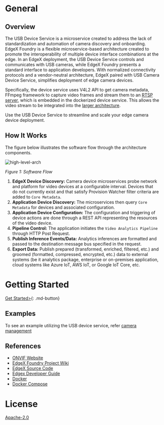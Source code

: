 # General

## Overview
The USB Device Service is a microservice created to address the lack of standardization and automation of camera discovery and onboarding. EdgeX Foundry is a flexible microservice-based architecture created to promote the interoperability of multiple device interface combinations at the edge. In an EdgeX deployment, the USB Device Service controls and communicates with USB cameras, while EdgeX Foundry presents a standard interface to application developers. With normalized connectivity protocols and a vendor-neutral architecture, EdgeX paired with USB Camera Device Service, simplifies deployment of edge camera devices.

Specifically, the device service uses V4L2 API to get camera metadata, FFmpeg framework to capture video frames and stream them to an [RTSP server](https://github.com/aler9/rtsp-simple-server), which is embedded in the dockerized device service. This allows the video stream to be integrated into the [larger architecture](#how-it-works).

Use the USB Device Service to streamline and scale your edge camera device deployment. 


## How It Works

The figure below illustrates the software flow through the architecture components.

![high-level-arch](./images/USBDeviceServiceArch.png)
<p align="left">
      <i>Figure 1: Software Flow</i>
</p>

1. **EdgeX Device Discovery:** Camera device microservices probe network and platform for video devices at a configurable interval. Devices that do not currently exist and that satisfy Provision Watcher filter criteria are added to `Core Metadata`.
2. **Application Device Discovery:** The microservices then query `Core Metadata` for devices and associated configuration.
3. **Application Device Configuration:** The configuration and triggering of device actions are done through a REST API representing the resources of the video device.
4. **Pipeline Control:** The application initiates the `Video Analytics Pipeline` through HTTP Post Request.
5. **Publish Inference Events/Data:** Analytics inferences are formatted and passed to the destination message bus specified in the request.
6. **Export Data:** Publish prepared (transformed, enriched, filtered, etc.) and groomed (formatted, compressed, encrypted, etc.) data to external systems (be it analytics package, enterprise or on-premises application, cloud systems like Azure IoT, AWS IoT, or Google IoT Core, etc.


# Getting Started

[Get Started>](./walkthrough/setup.md){: .md-button}

## Examples
To see an example utilizing the USB device service, refer [camera management](../../../../examples/app-service-examples/camera-management/Ch-CameraManagement.md)
## References
- [ONVIF Website](https://www.onvif.org)  
- [EdgeX Foundry Project Wiki](https://wiki.edgexfoundry.org/)  
- [EdgeX Source Code](https://github.com/edgexfoundry)  
- [Edgex Developer Guide](../../../../../getting-started/)
- [Docker](https://docs.docker.com/engine/install/ubuntu/#install-using-the-repository)
- [Docker Compose](https://docs.docker.com/compose/install/#install-compose)


# License
[Apache-2.0](https://github.com/edgexfoundry/device-usb-camera/blob/{{version}}/LICENSE)

